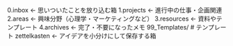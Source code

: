 0.inbox        ← 思いついたことを放り込む箱
1.projects     ← 進行中の仕事・企画関連
2.areas        ← 興味分野（心理学・マーケティングなど）
3.resources    ← 資料やテンプレート
4.archives     ← 完了・不要になったメモ
99_Templates/       # テンプレート
zettelkasten   ← アイデアを小分けにして保存する箱

